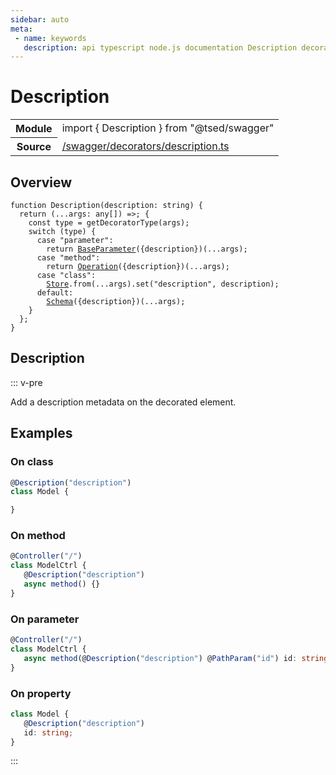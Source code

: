 ```yaml
---
sidebar: auto
meta:
 - name: keywords
   description: api typescript node.js documentation Description decorator
---
```

# Description <Badge text="Decorator" type="decorator"/>
<!-- Summary -->
<section class="symbol-info"><table class="is-full-width"><tbody><tr><th>Module</th><td><div class="lang-typescript"><span class="token keyword">import</span> { Description }&nbsp;<span class="token keyword">from</span>&nbsp;<span class="token string">"@tsed/swagger"</span></div></td></tr><tr><th>Source</th><td><a href="https://github.com/Romakita/ts-express-decorators/blob/v4.30.2/src//swagger/decorators/description.ts#L0-L0">/swagger/decorators/description.ts</a></td></tr></tbody></table></section>

<!-- Overview -->
## Overview


<pre><code class="typescript-lang ">function <span class="token function">Description</span><span class="token punctuation">(</span>description<span class="token punctuation">:</span> <span class="token keyword">string</span><span class="token punctuation">)</span> <span class="token punctuation">{</span>
  return <span class="token punctuation">(</span>...args<span class="token punctuation">:</span> <span class="token keyword">any</span><span class="token punctuation">[</span><span class="token punctuation">]</span><span class="token punctuation">)</span> =&gt<span class="token punctuation">;</span> <span class="token punctuation">{</span>
    <span class="token keyword">const</span> type<span class="token punctuation"> = </span><span class="token function">getDecoratorType</span><span class="token punctuation">(</span>args<span class="token punctuation">)</span><span class="token punctuation">;</span>
    switch <span class="token punctuation">(</span>type<span class="token punctuation">)</span> <span class="token punctuation">{</span>
      case "parameter"<span class="token punctuation">:</span>
        return <span class="token function"><a href="/api/swagger/decorators/BaseParameter.html"><span class="token">BaseParameter</span></a></span><span class="token punctuation">(</span><span class="token punctuation">{</span>description<span class="token punctuation">}</span><span class="token punctuation">)</span><span class="token punctuation">(</span>...args<span class="token punctuation">)</span><span class="token punctuation">;</span>
      case "method"<span class="token punctuation">:</span>
        return <span class="token function"><a href="/api/swagger/decorators/Operation.html"><span class="token">Operation</span></a></span><span class="token punctuation">(</span><span class="token punctuation">{</span>description<span class="token punctuation">}</span><span class="token punctuation">)</span><span class="token punctuation">(</span>...args<span class="token punctuation">)</span><span class="token punctuation">;</span>
      case "<span class="token keyword">class</span>"<span class="token punctuation">:</span>
        <a href="/api/core/class/Store.html"><span class="token">Store</span></a>.<span class="token keyword">from</span><span class="token punctuation">(</span>...args<span class="token punctuation">)</span>.<span class="token function">set</span><span class="token punctuation">(</span>"description"<span class="token punctuation">,</span> description<span class="token punctuation">)</span><span class="token punctuation">;</span>
      default<span class="token punctuation">:</span>
        <span class="token function"><a href="/api/common/jsonschema/decorators/Schema.html"><span class="token">Schema</span></a></span><span class="token punctuation">(</span><span class="token punctuation">{</span>description<span class="token punctuation">}</span><span class="token punctuation">)</span><span class="token punctuation">(</span>...args<span class="token punctuation">)</span><span class="token punctuation">;</span>
    <span class="token punctuation">}</span>
  <span class="token punctuation">}</span><span class="token punctuation">;</span>
<span class="token punctuation">}</span>
</code></pre>



<!-- Description -->
## Description

::: v-pre

Add a description metadata on the decorated element.

## Examples
### On class

```typescript
@Description("description")
class Model {

}
```

### On method

```typescript
@Controller("/")
class ModelCtrl {
   @Description("description")
   async method() {}
}
```

### On parameter

```typescript
@Controller("/")
class ModelCtrl {
   async method(@Description("description") @PathParam("id") id: string) {}
}
```

### On property

```typescript
class Model {
   @Description("description")
   id: string;
}
```


:::